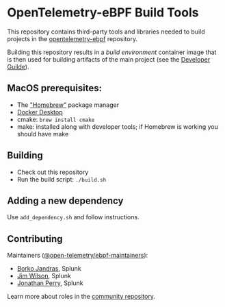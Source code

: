 # OpenTelemetry-eBPF Build Tools

This repository contains third-party tools and libraries needed to build
projects in the [opentelemetry-ebpf](https://github.com/open-telemetry/opentelemetry-ebpf)
repository.

Building this repository results in a _build environment_ container image that
is then used for building artifacts of the main project (see the
[Developer Guilde](https://github.com/open-telemetry/opentelemetry-ebpf/blob/main/docs/developing.md)).

## MacOS prerequisites:

* The ["Homebrew"](https://brew.sh/) package manager
* [Docker Desktop](https://hub.docker.com/editions/community/docker-ce-desktop-mac)
* cmake: `brew install cmake`
* make: installed along with developer tools; if Homebrew is working you should have make

## Building

* Check out this repository
* Run the build script: `./build.sh`

## Adding a new dependency

Use `add_dependency.sh` and follow instructions.

## Contributing ##

Maintainers ([@open-telemetry/ebpf-maintainers](https://github.com/orgs/open-telemetry/teams/ebpf-maintainers)):

- [Borko Jandras](https://github.com/bjandras), Splunk
- [Jim Wilson](https://github.com/jmw51798), Splunk
- [Jonathan Perry](https://github.com/yonch), Splunk

Learn more about roles in the [community repository](https://github.com/open-telemetry/community/blob/main/community-membership.md).
